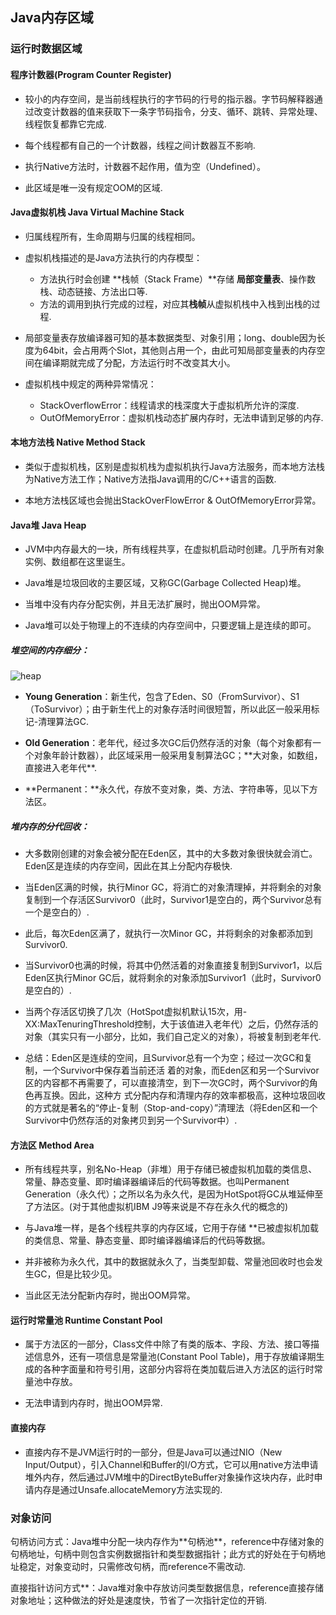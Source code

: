 ## Java内存区域

### 运行时数据区域

#### 程序计数器\(Program Counter Register\)

* 较小的内存空间，是当前线程执行的字节码的行号的指示器。字节码解释器通过改变计数器的值来获取下一条字节码指令，分支、循环、跳转、异常处理、线程恢复都靠它完成.

* 每个线程都有自己的一个计数器，线程之间计数器互不影响.

* 执行Native方法时，计数器不起作用，值为空（Undefined）。

* 此区域是唯一没有规定OOM的区域.

#### Java虚拟机栈 Java Virtual Machine Stack

* 归属线程所有，生命周期与归属的线程相同。

* 虚拟机栈描述的是Java方法执行的内存模型：

  * 方法执行时会创建 **栈帧（Stack Frame）**存储 **局部变量表**、操作数栈、动态链接、方法出口等.
  * 方法的调用到执行完成的过程，对应其**栈帧**从虚拟机栈中入栈到出栈的过程.

* 局部变量表存放编译器可知的基本数据类型、对象引用；long、double因为长度为64bit，会占用两个Slot，其他则占用一个，由此可知局部变量表的内存空间在编译期就完成了分配，方法运行时不改变其大小。

* 虚拟机栈中规定的两种异常情况：

  * StackOverflowError：线程请求的栈深度大于虚拟机所允许的深度.
  * OutOfMemoryError：虚拟机栈动态扩展内存时，无法申请到足够的内存.

#### 本地方法栈 Native Method Stack

* 类似于虚拟机栈，区别是虚拟机栈为虚拟机执行Java方法服务，而本地方法栈为Native方法工作；Native方法指Java调用的C/C++语言的函数.

* 本地方法栈区域也会抛出StackOverFlowError & OutOfMemoryError异常。

#### Java堆 Java Heap

* JVM中内存最大的一块，所有线程共享，在虚拟机启动时创建。几乎所有对象实例、数组都在这里诞生。

* Java堆是垃圾回收的主要区域，又称GC\(Garbage Collected Heap\)堆。

* 当堆中没有内存分配实例，并且无法扩展时，抛出OOM异常。

* Java堆可以处于物理上的不连续的内存空间中，只要逻辑上是连续的即可。

##### 堆空间的内存细分：

![heap](http://images.cnitblog.com/i/1408/201403/282104482503631.png)

* **Young Generation**：新生代，包含了Eden、S0（FromSurvivor）、S1（ToSurvivor）；由于新生代上的对象存活时间很短暂，所以此区一般采用标记-清理算法GC.

* **Old Generation**：老年代，经过多次GC后仍然存活的对象（每个对象都有一个对象年龄计数器），此区域采用一般采用复制算法GC；\*\*大对象，如数组，直接进入老年代\*\*.

* **Permanent：**永久代，存放不变对象，类、方法、字符串等，见以下方法区。

##### 堆内存的分代回收：

* 大多数刚创建的对象会被分配在Eden区，其中的大多数对象很快就会消亡。Eden区是连续的内存空间，因此在其上分配内存极快.

* 当Eden区满的时候，执行Minor GC，将消亡的对象清理掉，并将剩余的对象复制到一个存活区Survivor0（此时，Survivor1是空白的，两个Survivor总有一个是空白的）.

* 此后，每次Eden区满了，就执行一次Minor GC，并将剩余的对象都添加到Survivor0.

* 当Survivor0也满的时候，将其中仍然活着的对象直接复制到Survivor1，以后Eden区执行Minor GC后，就将剩余的对象添加Survivor1（此时，Survivor0是空白的）.

* 当两个存活区切换了几次（HotSpot虚拟机默认15次，用-XX:MaxTenuringThreshold控制，大于该值进入老年代）之后，仍然存活的对象（其实只有一小部分，比如，我们自己定义的对象），将被复制到老年代.

* 总结：Eden区是连续的空间，且Survivor总有一个为空；经过一次GC和复制，一个Survivor中保存着当前还活 着的对象，而Eden区和另一个Survivor区的内容都不再需要了，可以直接清空，到下一次GC时，两个Survivor的角色再互换。因此，这种方 式分配内存和清理内存的效率都极高，这种垃圾回收的方式就是著名的“停止-复制（Stop-and-copy）”清理法（将Eden区和一个Survivor中仍然存活的对象拷贝到另一个Survivor中）.

#### 方法区 Method Area

* 所有线程共享，别名No-Heap（非堆）用于存储已被虚拟机加载的类信息、常量、静态变量、即时编译器编译后的代码等数据。也叫Permanent Generation（永久代）；之所以名为永久代，是因为HotSpot将GC从堆延伸至了方法区。\(对于其他虚拟机IBM J9等来说是不存在永久代的概念的\)

* 与Java堆一样，是各个线程共享的内存区域，它用于存储 \*\*已被虚拟机加载的类信息、常量、静态变量、即时编译器编译后的代码等数据。

* 并非被称为永久代，其中的数据就永久了，当类型卸载、常量池回收时也会发生GC，但是比较少见。

* 当此区无法分配新内存时，抛出OOM异常。

#### 运行时常量池 Runtime Constant Pool

* 属于方法区的一部分，Class文件中除了有类的版本、字段、方法、接口等描述信息外，还有一项信息是常量池\(Constant Pool Table\)，用于存放编译期生成的各种字面量和符号引用，这部分内容将在类加载后进入方法区的运行时常量池中存放。

* 无法申请到内存时，抛出OOM异常.

#### 直接内存

* 直接内存不是JVM运行时的一部分，但是Java可以通过NIO（New Input/Output），引入Channel和Buffer的I/O方式，它可以用native方法申请堆外内存，然后通过JVM堆中的DirectByteBuffer对象操作这块内存，此时申请内存是通过Unsafe.allocateMemory方法实现的.

### 对象访问

句柄访问方式：Java堆中分配一块内存作为\*\*句柄池\*\*，reference中存储对象的句柄地址，句柄中则包含实例数据指针和类型数据指针；此方式的好处在于句柄地址稳定，对象变动时，只需修改句柄，而reference不需改动.

直接指针访问方式\*\*：Java堆对象中存放访问类型数据信息，reference直接存储对象地址；这种做法的好处是速度快，节省了一次指针定位的开销.

